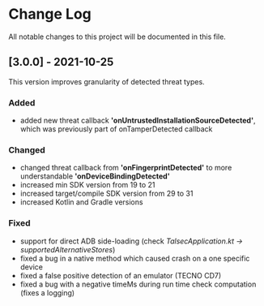 # Change Log
All notable changes to this project will be documented in this file.

## [3.0.0] - 2021-10-25
This version improves granularity of detected threat types.

### Added
- added new threat callback **'onUntrustedInstallationSourceDetected'**, which was previously part of onTamperDetected callback

### Changed
- changed threat callback from **'onFingerprintDetected'** to more understandable **'onDeviceBindingDetected'**
- increased min SDK version from 19 to 21
- increased target/compile SDK version from 29 to 31
- increased Kotlin and Gradle versions

### Fixed
- support for direct ADB side-loading (check *TalsecApplication.kt -> supportedAlternativeStores*)
- fixed a bug in a native method which caused crash on a one specific device
- fixed a false positive detection of an emulator (TECNO CD7)
- fixed a bug with a negative timeMs during run time check computation (fixes a logging)